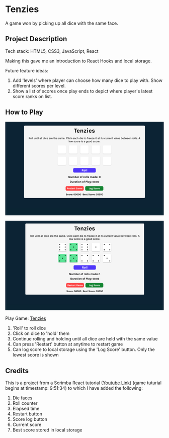 # Tenzies

A game won by picking up all dice with the same face.

## Project Description

Tech stack: HTML5, CSS3, JavaScript, React <br/>

Making this gave me an introduction to React Hooks and local storage. <br/>

Future feature ideas: <br/>

1. Add 'levels' where player can choose how many dice to play with. Show different scores per level.
2. Show a list of scores once play ends to depict where player's latest score ranks on list.

## How to Play

![Game Board](/src/images/gameBoard.png)

![Game Play](/src/images/gamePlay.png)

Play Game: [Tenzies](https://tenziesmodded.netlify.app)

1. 'Roll' to roll dice
2. Click on dice to 'hold' them
3. Continue rolling and holding until all dice are held with the same value
4. Can press 'Restart' button at anytime to restart game
5. Can log score to local storage using the 'Log Score' button. Only the lowest score is shown

## Credits

This is a project from a Scrimba React tutorial ([Youtube Link](https://www.youtube.com/watch?v=bMknfKXIFA8)) (game tuturial begins at timestamp: 9:51:34) to which I have added the following: <br/>

1. Die faces
2. Roll counter
3. Elapsed time
4. Restart button
5. Score log button
6. Current score
7. Best score stored in local storage
